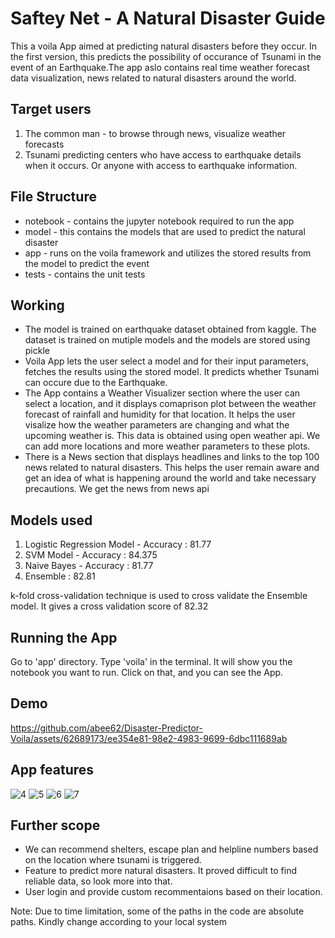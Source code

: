 # Saftey Net - A Natural Disaster Guide
This a voila App aimed at predicting natural disasters before they occur. In the first version, this predicts the possibility of occurance of Tsunami in the event of an Earthquake.The app aslo contains real time weather  forecast data visualization, news related to natural disasters around the world. 

## Target users
1. The common man - to browse through news, visualize weather forecasts
2. Tsunami predicting centers who have access to earthquake details when it occurs. Or anyone with access to earthquake information.

## File Structure
* notebook - contains the jupyter notebook required to run the app 
* model - this contains the models that are used to predict the natural disaster 
* app - runs on the voila framework and utilizes the stored results from the model to predict the event 
* tests - contains the unit tests

## Working 
- The model is trained on earthquake dataset obtained from kaggle. The dataset is trained on mutiple models and the models are stored using pickle
- Voila App lets the user select a model and for their input parameters, fetches the results using the stored model. It predicts whether Tsunami can occure due to the Earthquake.
- The App contains a Weather Visualizer section where the user can select a location, and it displays comaprison plot between the weather forecast of rainfall and humidity for that location. It helps the user visalize how the weather parameters are changing and what the upcoming weather is. This data is obtained using open weather api. We can add more locations and more weather parameters to these plots.
- There is a News section that displays headlines and links to the top 100 news related to natural disasters. This helps the user remain aware and get an idea of what is happening around the world and take necessary precautions. We get the news from news api

## Models used
1. Logistic Regression Model - Accuracy : 81.77
2. SVM Model - Accuracy : 84.375
3. Naive Bayes - Accuracy : 81.77
4. Ensemble : 82.81

k-fold cross-validation technique is used to cross validate the Ensemble model. It gives a cross validation score of 82.32

## Running the App
Go to 'app' directory. Type 'voila' in the terminal. It will show you the notebook you want to run. Click on that, and you can see the App.

## Demo

https://github.com/abee62/Disaster-Predictor-Voila/assets/62689173/ee354e81-98e2-4983-9699-6dbc111689ab



## App features
![4](https://github.com/abee62/Disaster-Predictor-Voila/assets/62689173/4e36c4cd-77b7-4eeb-90ea-7dcc0f86c4bd)
![5](https://github.com/abee62/Disaster-Predictor-Voila/assets/62689173/b9614a50-4da2-4003-a9e5-401ed83df5b1)
![6](https://github.com/abee62/Disaster-Predictor-Voila/assets/62689173/9687aad6-77a8-4a12-8897-41906dcd90e8)
![7](https://github.com/abee62/Disaster-Predictor-Voila/assets/62689173/4cb5647c-2809-42c7-b24c-5eb403c3d231)


## Further scope
- We can recommend shelters, escape plan and helpline numbers based on the location where tsunami is triggered.
- Feature to predict more natural disasters. It proved difficult to find reliable data, so look more into that.
- User login and provide custom recommentaions based on their location.

Note: Due to time limitation, some of the paths in the code are absolute paths. Kindly change according to your local system
